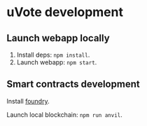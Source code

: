 # uVote development

## Launch webapp locally

1. Install deps: `npm install`.
2. Launch webapp: `npm start`.

## Smart contracts development

Install [foundry](https://getfoundry.sh/).

Launch local blockchain: `npm run anvil`.
